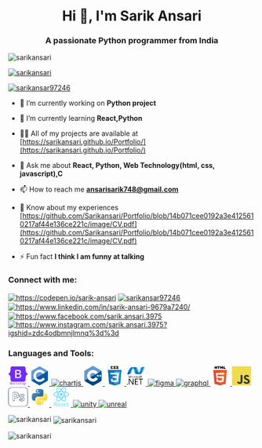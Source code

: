 <h1 align="center">Hi 👋, I'm Sarik Ansari</h1>
<h3 align="center">A passionate Python programmer from India</h3>

<p align="left"> <img src="https://komarev.com/ghpvc/?username=sarikansari&label=Profile%20views&color=0e75b6&style=flat" alt="sarikansari" /> </p>

<p align="left"> <a href="https://github.com/ryo-ma/github-profile-trophy"><img src="https://github-profile-trophy.vercel.app/?username=sarikansari" alt="sarikansari" /></a> </p>

<p align="left"> <a href="https://twitter.com/sarikansar97246" target="blank"><img src="https://img.shields.io/twitter/follow/sarikansar97246?logo=twitter&style=for-the-badge" alt="sarikansar97246" /></a> </p>

- 🔭 I’m currently working on **Python project**

- 🌱 I’m currently learning **React,Python**

- 👨‍💻 All of my projects are available at [https://sarikansari.github.io/Portfolio/](https://sarikansari.github.io/Portfolio/)

- 💬 Ask me about **React, Python, Web Technology(html, css, javascript),C**

- 📫 How to reach me **ansarisarik748@gmail.com**

- 📄 Know about my experiences [https://github.com/Sarikansari/Portfolio/blob/14b071cee0192a3e4125610217af44e136ce221c/image/CV.pdf](https://github.com/Sarikansari/Portfolio/blob/14b071cee0192a3e4125610217af44e136ce221c/image/CV.pdf)

- ⚡ Fun fact **I think I am funny at talking**

<h3 align="left">Connect with me:</h3>
<p align="left">
<a href="https://codepen.io/https://codepen.io/sarik-ansari" target="blank"><img align="center" src="https://raw.githubusercontent.com/rahuldkjain/github-profile-readme-generator/master/src/images/icons/Social/codepen.svg" alt="https://codepen.io/sarik-ansari" height="30" width="40" /></a>
<a href="https://twitter.com/sarikansar97246" target="blank"><img align="center" src="https://raw.githubusercontent.com/rahuldkjain/github-profile-readme-generator/master/src/images/icons/Social/twitter.svg" alt="sarikansar97246" height="30" width="40" /></a>
<a href="https://linkedin.com/in/https://www.linkedin.com/in/sarik-ansari-9679a7240/" target="blank"><img align="center" src="https://raw.githubusercontent.com/rahuldkjain/github-profile-readme-generator/master/src/images/icons/Social/linked-in-alt.svg" alt="https://www.linkedin.com/in/sarik-ansari-9679a7240/" height="30" width="40" /></a>
<a href="https://fb.com/https://www.facebook.com/sarik.ansari.3975" target="blank"><img align="center" src="https://raw.githubusercontent.com/rahuldkjain/github-profile-readme-generator/master/src/images/icons/Social/facebook.svg" alt="https://www.facebook.com/sarik.ansari.3975" height="30" width="40" /></a>
<a href="https://instagram.com/https://www.instagram.com/sarik.ansari.3975?igshid=zdc4odbmnjlmnq%3d%3d" target="blank"><img align="center" src="https://raw.githubusercontent.com/rahuldkjain/github-profile-readme-generator/master/src/images/icons/Social/instagram.svg" alt="https://www.instagram.com/sarik.ansari.3975?igshid=zdc4odbmnjlmnq%3d%3d" height="30" width="40" /></a>
</p>

<h3 align="left">Languages and Tools:</h3>
<p align="left"> <a href="https://getbootstrap.com" target="_blank" rel="noreferrer"> <img src="https://raw.githubusercontent.com/devicons/devicon/master/icons/bootstrap/bootstrap-plain-wordmark.svg" alt="bootstrap" width="40" height="40"/> </a> <a href="https://www.cprogramming.com/" target="_blank" rel="noreferrer"> <img src="https://raw.githubusercontent.com/devicons/devicon/master/icons/c/c-original.svg" alt="c" width="40" height="40"/> </a> <a href="https://www.chartjs.org" target="_blank" rel="noreferrer"> <img src="https://www.chartjs.org/media/logo-title.svg" alt="chartjs" width="40" height="40"/> </a> <a href="https://www.w3schools.com/cpp/" target="_blank" rel="noreferrer"> <img src="https://raw.githubusercontent.com/devicons/devicon/master/icons/cplusplus/cplusplus-original.svg" alt="cplusplus" width="40" height="40"/> </a> <a href="https://www.w3schools.com/css/" target="_blank" rel="noreferrer"> <img src="https://raw.githubusercontent.com/devicons/devicon/master/icons/css3/css3-original-wordmark.svg" alt="css3" width="40" height="40"/> </a> <a href="https://dotnet.microsoft.com/" target="_blank" rel="noreferrer"> <img src="https://raw.githubusercontent.com/devicons/devicon/master/icons/dot-net/dot-net-original-wordmark.svg" alt="dotnet" width="40" height="40"/> </a> <a href="https://www.figma.com/" target="_blank" rel="noreferrer"> <img src="https://www.vectorlogo.zone/logos/figma/figma-icon.svg" alt="figma" width="40" height="40"/> </a> <a href="https://graphql.org" target="_blank" rel="noreferrer"> <img src="https://www.vectorlogo.zone/logos/graphql/graphql-icon.svg" alt="graphql" width="40" height="40"/> </a> <a href="https://www.w3.org/html/" target="_blank" rel="noreferrer"> <img src="https://raw.githubusercontent.com/devicons/devicon/master/icons/html5/html5-original-wordmark.svg" alt="html5" width="40" height="40"/> </a> <a href="https://developer.mozilla.org/en-US/docs/Web/JavaScript" target="_blank" rel="noreferrer"> <img src="https://raw.githubusercontent.com/devicons/devicon/master/icons/javascript/javascript-original.svg" alt="javascript" width="40" height="40"/> </a> <a href="https://www.photoshop.com/en" target="_blank" rel="noreferrer"> <img src="https://raw.githubusercontent.com/devicons/devicon/master/icons/photoshop/photoshop-line.svg" alt="photoshop" width="40" height="40"/> </a> <a href="https://www.python.org" target="_blank" rel="noreferrer"> <img src="https://raw.githubusercontent.com/devicons/devicon/master/icons/python/python-original.svg" alt="python" width="40" height="40"/> </a> <a href="https://reactjs.org/" target="_blank" rel="noreferrer"> <img src="https://raw.githubusercontent.com/devicons/devicon/master/icons/react/react-original-wordmark.svg" alt="react" width="40" height="40"/> </a> <a href="https://unity.com/" target="_blank" rel="noreferrer"> <img src="https://www.vectorlogo.zone/logos/unity3d/unity3d-icon.svg" alt="unity" width="40" height="40"/> </a> <a href="https://unrealengine.com/" target="_blank" rel="noreferrer"> <img src="https://raw.githubusercontent.com/kenangundogan/fontisto/036b7eca71aab1bef8e6a0518f7329f13ed62f6b/icons/svg/brand/unreal-engine.svg" alt="unreal" width="40" height="40"/> </a> </p>

<p><img align="left" src="https://github-readme-stats.vercel.app/api/top-langs?username=sarikansari&show_icons=true&locale=en&layout=compact" alt="sarikansari" /></p>

<p>&nbsp;<img align="center" src="https://github-readme-stats.vercel.app/api?username=sarikansari&show_icons=true&locale=en" alt="sarikansari" /></p>

<p><img align="center" src="https://github-readme-streak-stats.herokuapp.com/?user=sarikansari&" alt="sarikansari" /></p>

